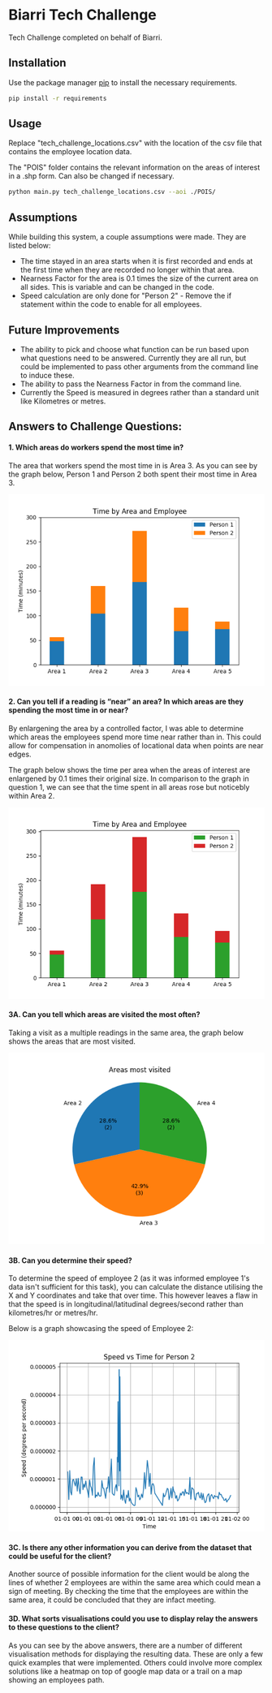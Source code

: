 # Biarri Tech Challenge

Tech Challenge completed on behalf of Biarri.

## Installation

Use the package manager [pip](https://pip.pypa.io/en/stable/) to install the necessary requirements.

```bash
pip install -r requirements
```

## Usage

Replace "tech_challenge_locations.csv" with the location of the csv file that contains the employee location data. 

The "POIS" folder contains the relevant information on the areas of interest in a .shp form. Can also be changed if necessary.

```bash
python main.py tech_challenge_locations.csv --aoi ./POIS/
```

## Assumptions

While building this system, a couple assumptions were made. They are listed below:

- The time stayed in an area starts when it is first recorded and ends at the first time when they are recorded no longer within that area.
- Nearness Factor for the area is 0.1 times the size of the current area on all sides. This is variable and can be changed in the code.
- Speed calculation are only done for "Person 2" - Remove the if statement within the code to enable for all employees.

## Future Improvements

- The ability to pick and choose what function can be run based upon what questions need to be answered. Currently they are all run, but could be implemented to pass other arguments from the command line to induce these.
- The ability to pass the Nearness Factor in from the command line.
- Currently the Speed is measured in degrees rather than a standard unit like Kilometres or metres.

## Answers to Challenge Questions:

#### 1. Which areas do workers spend the most time in?
The area that workers spend the most time in is Area 3. As you can see by the graph below, Person 1 and Person 2 both spent their most time in Area 3.

![Within Stacked Bar Graph](./graphs/area_within.png)

#### 2. Can you tell if a reading is “near” an area? In which areas are they spending the most time in ​or​ near?
By enlargening the area by a controlled factor, I was able to determine which areas the employees spend more time near rather than in. This could allow for compensation in anomolies of locational data when points are near edges.

The graph below shows the time per area when the areas of interest are enlargened by 0.1 times their original size. In comparison to the graph in question 1, we can see that the time spent in all areas rose but noticebly within Area 2.

![Near and Within Stacked Bar Graph](./graphs/area_near.png)

#### 3A. Can you tell which areas are visited the most often?
Taking a visit as a multiple readings in the same area, the graph below shows the areas that are most visited. 

![Number of Are Visits Pie Graph](./graphs/area_visits.png)

#### 3B. Can you determine their speed?
To determine the speed of employee 2 (as it was informed employee 1's data isn't sufficient for this task), you can calculate the distance utilising the X and Y coordinates and take that over time. This however leaves a flaw in that the speed is in longitudinal/latitudinal degrees/second rather than kilometres/hr or metres/hr.

Below is a graph showcasing the speed of Employee 2:

![Speed Line Graph](./graphs/speed_Person_2.png)

#### 3C. Is there any other information you can derive from the dataset that could be useful for the client?
Another source of possible information for the client would be along the lines of whether 2 employees are within the same area which could mean a sign of meeting. By checking the time that the employees are within the same area, it could be concluded that they are infact meeting.

#### 3D. What sorts visualisations could you use to display relay the answers to these questions to the client?
As you can see by the above answers, there are a number of different visualisation methods for displaying the resulting data. These are only a few quick examples that were implemented. Others could involve more complex solutions like a heatmap on top of google map data or a trail on a map showing an employees path.

